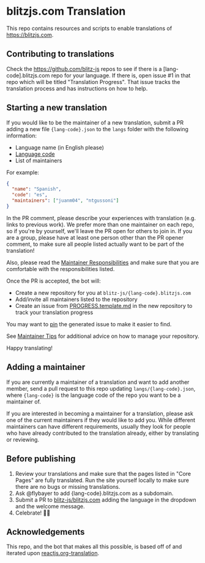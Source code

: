 # blitzjs.com Translation

This repo contains resources and scripts to enable translations of https://blitzjs.com.

## Contributing to translations

Check the https://github.com/blitz-js repos to see if there is a [lang-code].blitzjs.com repo for your language. If there is, open issue #1 in that repo which will be titled "Translation Progress". That issue tracks the translation process and has instructions on how to help.

## Starting a new translation

If you would like to be the maintainer of a new translation, submit a PR adding a new file `{lang-code}.json`
to the `langs` folder with the following information:

* Language name (in English please)
* [Language code](https://en.wikipedia.org/wiki/List_of_ISO_639-1_codes)
* List of maintainers

For example:

```json
{
  "name": "Spanish",
  "code": "es",
  "maintainers": ["juanm04", "ntgussoni"]
}
```

In the PR comment, please describe your experiences with translation (e.g. links to previous work). We prefer more than one maintainer on each repo, so if you're by yourself, we'll leave the PR open for others to join in. If you are a group, please have at least one person other than the PR opener comment, to make sure all people listed actually want to be part of the translation!

Also, please read the [Maintainer Responsibilities](/docs/maintainer-guide.md#maintainer-responsibilities) and make sure that you are comfortable with the responsibilities listed.

Once the PR is accepted, the bot will:

* Create a new repository for you at `blitz-js/{lang-code}.blitzjs.com`
* Add/invite all maintainers listed to the repository
* Create an issue from [PROGRESS.template.md](/docs/PROGRESS.template.md) in the new repository to track your translation progress

You may want to [pin](https://help.github.com/articles/pinning-an-issue-to-your-repository/) the generated issue to make it easier to find.

See [Maintainer Tips](/docs/maintainer-guide.md/#tips) for additional advice on how to manage your repository.

Happy translating!

## Adding a maintainer

If you are currently a maintainer of a translation and want to add another member, send a pull request to this repo updating `langs/{lang-code}.json`, where `{lang-code}` is the language code of the repo you want to be a maintainer of.

If you are interested in becoming a maintainer for a translation, please ask one of the current maintainers if they would like to add you. While different maintainers can have different requirements, usually they look for people who have already contributed to the translation already, either by translating or reviewing.

## Before publishing

1. Review your translations and make sure that the pages listed in "Core Pages" are fully translated. Run the site yourself locally to make sure there are no bugs or missing translations.
2. Ask @flybayer to add {lang-code}.blitzjs.com as a subdomain.
3. Submit a PR to [blitz-js/blitzjs.com](https://github.com/blitz-js/blitzjs.com) adding the language in the dropdown and the welcome message.
4. Celebrate! 🎉🌐

## Acknowledgements

This repo, and the bot that makes all this possible, is based off of and iterated upon [reactjs.org-translation](https://github.com/reactjs.org/reactjs.org-translation).
